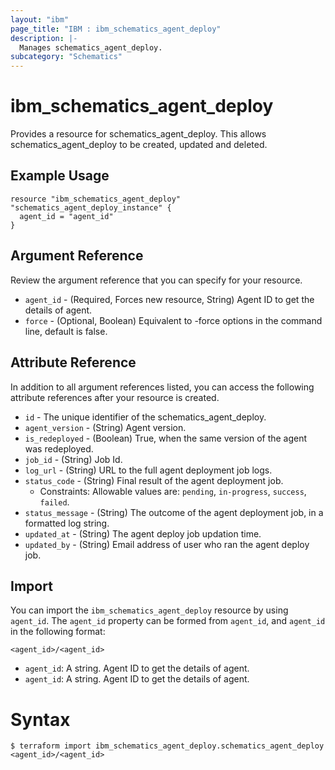 ```yaml
---
layout: "ibm"
page_title: "IBM : ibm_schematics_agent_deploy"
description: |-
  Manages schematics_agent_deploy.
subcategory: "Schematics"
---
```


# ibm_schematics_agent_deploy

Provides a resource for schematics_agent_deploy. This allows schematics_agent_deploy to be created, updated and deleted.

## Example Usage

```hcl
resource "ibm_schematics_agent_deploy" "schematics_agent_deploy_instance" {
  agent_id = "agent_id"
}
```

## Argument Reference

Review the argument reference that you can specify for your resource.

* `agent_id` - (Required, Forces new resource, String) Agent ID to get the details of agent.
* `force` - (Optional, Boolean) Equivalent to -force options in the command line, default is false.

## Attribute Reference

In addition to all argument references listed, you can access the following attribute references after your resource is created.

* `id` - The unique identifier of the schematics_agent_deploy.
* `agent_version` - (String) Agent version.
* `is_redeployed` - (Boolean) True, when the same version of the agent was redeployed.
* `job_id` - (String) Job Id.
* `log_url` - (String) URL to the full agent deployment job logs.
* `status_code` - (String) Final result of the agent deployment job.
  * Constraints: Allowable values are: `pending`, `in-progress`, `success`, `failed`.
* `status_message` - (String) The outcome of the agent deployment job, in a formatted log string.
* `updated_at` - (String) The agent deploy job updation time.
* `updated_by` - (String) Email address of user who ran the agent deploy job.

## Import

You can import the `ibm_schematics_agent_deploy` resource by using `agent_id`.
The `agent_id` property can be formed from `agent_id`, and `agent_id` in the following format:

```
<agent_id>/<agent_id>
```
* `agent_id`: A string. Agent ID to get the details of agent.
* `agent_id`: A string. Agent ID to get the details of agent.

# Syntax
```
$ terraform import ibm_schematics_agent_deploy.schematics_agent_deploy <agent_id>/<agent_id>
```
